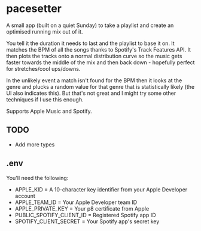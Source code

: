 # pacesetter

A small app (built on a quiet Sunday) to take a playlist and create an optimised running mix out of it.

You tell it the duration it needs to last and the playlist to base it on. It matches the BPM of all the songs thanks to Spotify's Track Features API. It then plots the tracks onto a normal distribution curve so the music gets faster towards the middle of the mix and then back down - hopefully perfect for stretches/cool ups/downs.

In the unlikely event a match isn't found for the BPM then it looks at the genre and plucks a random value for that genre that is statistically likely (the UI also indicates this). But that's not great and I might try some other techniques if I use this enough.

Supports Apple Music and Spotify.

## TODO

* Add more types

## .env

You'll need the following:

* APPLE_KID = A 10-character key identifier from your Apple Developer account
* APPLE_TEAM_ID = Your Apple Developer team ID
* APPLE_PRIVATE_KEY = Your p8 certificate from Apple
* PUBLIC_SPOTIFY_CLIENT_ID = Registered Spotify app ID
* SPOTIFY_CLIENT_SECRET = Your Spotify app's secret key